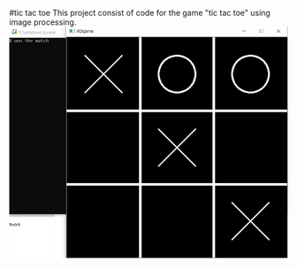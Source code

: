 #tic tac toe
This project consist of code for the game "tic tac toe" using image processing.
![Game](https://github.com/DIVYA422/tic-tac-toe/blob/main/Game.png?raw=true)
